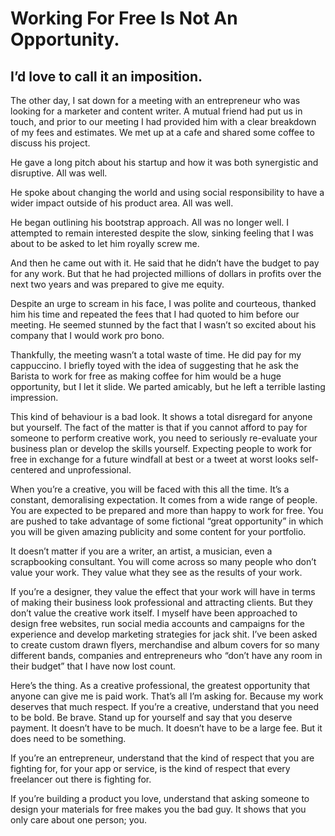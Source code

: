 # Working For Free Is Not An Opportunity.

## I’d love to call it an imposition.

The other day, I sat down for a meeting with an entrepreneur who was looking for a marketer and content writer. A mutual friend had put us in touch, and prior to our meeting I had provided him with a clear breakdown of my fees and estimates. We met up at a cafe and shared some coffee to discuss his project.

He gave a long pitch about his startup and how it was both synergistic and disruptive. All was well.

He spoke about changing the world and using social responsibility to have a wider impact outside of his product area. All was well.

He began outlining his bootstrap approach. All was no longer well.
I attempted to remain interested despite the slow, sinking feeling that I was about to be asked to let him royally screw me.

And then he came out with it. He said that he didn’t have the budget to pay for any work. But that he had projected millions of dollars in profits over the next two years and was prepared to give me equity.

Despite an urge to scream in his face, I was polite and courteous, thanked him his time and repeated the fees that I had quoted to him before our meeting. He seemed stunned by the fact that I wasn’t so excited about his company that I would work pro bono.

Thankfully, the meeting wasn’t a total waste of time. He did pay for my cappuccino. I briefly toyed with the idea of suggesting that he ask the Barista to work for free as making coffee for him would be a huge opportunity, but I let it slide. We parted amicably, but he left a terrible lasting impression.

This kind of behaviour is a bad look. It shows a total disregard for anyone but yourself. The fact of the matter is that if you cannot afford to pay for someone to perform creative work, you need to seriously re-evaluate your business plan or develop the skills yourself. Expecting people to work for free in exchange for a future windfall at best or a tweet at worst looks self-centered and unprofessional.

When you’re a creative, you will be faced with this all the time. It’s a constant, demoralising expectation. It comes from a wide range of people. You are expected to be prepared and more than happy to work for free. You are pushed to take advantage of some fictional “great opportunity” in which you will be given amazing publicity and some content for your portfolio.

It doesn’t matter if you are a writer, an artist, a musician, even a scrapbooking consultant. You will come across so many people who don’t value your work. They value what they see as the results of your work.

If you’re a designer, they value the effect that your work will have in terms of making their business look professional and attracting clients. But they don’t value the creative work itself.
I myself have been approached to design free websites, run social media accounts and campaigns for the experience and develop marketing strategies for jack shit. I’ve been asked to create custom drawn flyers, merchandise and album covers for so many different bands, companies and entrepreneurs who “don’t have any room in their budget” that I have now lost count.

Here’s the thing. As a creative professional, the greatest opportunity that anyone can give me is paid work. That’s all I’m asking for. Because my work deserves that much respect.
If you’re a creative, understand that you need to be bold. Be brave. Stand up for yourself and say that you deserve payment. It doesn’t have to be much. It doesn’t have to be a large fee. But it does need to be something.

If you’re an entrepreneur, understand that the kind of respect that you are fighting for, for your app or service, is the kind of respect that every freelancer out there is fighting for.

If you’re building a product you love, understand that asking someone to design your materials for free makes you the bad guy. It shows that you only care about one person; you.
